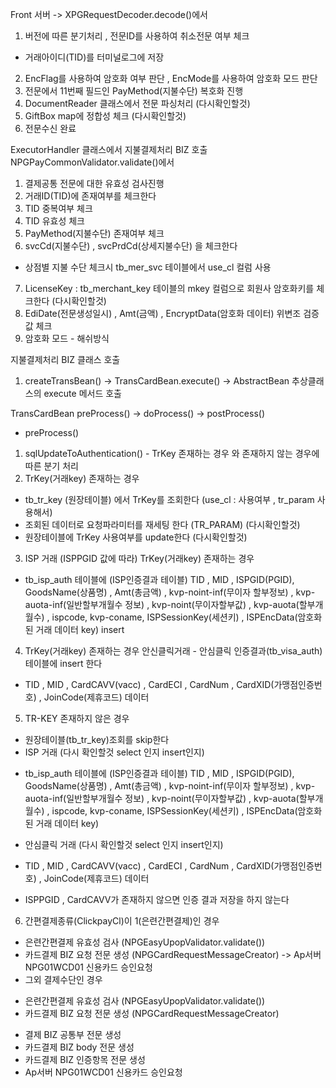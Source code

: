 Front 서버 -> XPGRequestDecoder.decode()에서 
1. 버전에 따른 분기처리 , 전문ID를 사용하여 취소전문 여부 체크 
+ 거래아이디(TID)를 터미널로그에 저장 
2. EncFlag를 사용하여 암호화 여부 판단 , EncMode를 사용하여 암호화 모드 판단
3. 전문에서 11번째 필드인 PayMethod(지불수단) 복호화 진행
4. DocumentReader 클래스에서 전문 파싱처리 (다시확인할것)
5. GiftBox map에 정합성 체크  (다시확인할것)
6. 전문수신 완료

ExecutorHandler 클래스에서 지불결제처리 BIZ 호출
NPGPayCommonValidator.validate()에서 
1. 결제공통 전문에 대한 유효성 검사진행
2. 거래ID(TID)에 존재여부를 체크한다
3. TID 중복여부 체크
4. TID 유효성 체크
5. PayMethod(지불수단) 존재여부 체크
6. svcCd(지불수단) , svcPrdCd(상세지불수단) 을 체크한다
- 상점별 지불 수단 체크시 tb_mer_svc 테이블에서 use_cl 컬럼 사용
7. LicenseKey : tb_merchant_key 테이블의 mkey 컬럼으로 회원사 암호화키를 체크한다 (다시확인할것)
8. EdiDate(전문생성일시) , Amt(금액) , EncryptData(암호화 데이터) 위변조 검증값 체크
9. 암호화 모드 - 해쉬방식

지불결제처리 BIZ 클래스 호출
1. createTransBean() -> TransCardBean.execute() -> AbstractBean 추상클래스의 execute 메서드 호출

TransCardBean preProcess() -> doProcess() -> postProcess()  
+ preProcess()
1. sqlUpdateToAuthentication() - TrKey 존재하는 경우 와 존재하지 않는 경우에 따른 분기 처리
2. TrKey(거래key) 존재하는 경우
- tb_tr_key (원장테이블) 에서 TrKey를 조회한다 (use_cl : 사용여부 , tr_param 사용해서)
- 조회된 데이터로 요청파라미터를 재세팅 한다 (TR_PARAM) (다시확인할것)
- 원장테이블에 TrKey 사용여부를 update한다 (다시확인할것)

3. ISP 거래 (ISPPGID 값에 따라) TrKey(거래key) 존재하는 경우
- tb_isp_auth 테이블에 (ISP인증결과 테이블) TID , MID , ISPGID(PGID), GoodsName(상품명) , Amt(총금액) , kvp-noint-inf(무이자 할부정보) , kvp-auota-inf(일반할부개월수 정보) , kvp-noint(무이자할부값) , kvp-auota(할부개월수) , ispcode, kvp-coname, ISPSessionKey(세션키) , ISPEncData(암호화된 거래 데이터 key) insert

4. TrKey(거래key) 존재하는 경우  안신클릭거래 - 안심클릭 인증결과(tb_visa_auth) 테이블에 insert 한다
+ TID , MID , CardCAVV(vacc) , CardECI , CardNum , CardXID(가맹점인증번호) , JoinCode(제휴코드) 데이터

5. TR-KEY 존재하지 않은 경우 
+ 원장테이블(tb_tr_key)조회를 skip한다
+ ISP 거래 (다시 확인할것 select 인지 insert인지)
- tb_isp_auth 테이블에 (ISP인증결과 테이블) TID , MID , ISPGID(PGID), GoodsName(상품명) , Amt(총금액) , kvp-noint-inf(무이자 할부정보) , kvp-auota-inf(일반할부개월수 정보) , kvp-noint(무이자할부값) , kvp-auota(할부개월수) , ispcode, kvp-coname, ISPSessionKey(세션키) , ISPEncData(암호화된 거래 데이터 key) 
+ 안심클릭 거래 (다시 확인할것 select 인지 insert인지)
- TID , MID , CardCAVV(vacc) , CardECI , CardNum , CardXID(가맹점인증번호) , JoinCode(제휴코드) 데이터
+ ISPPGID , CardCAVV가 존재하지 않으면 인증 결과 저장을 하지 않는다

6. 간편결제종류(ClickpayCl)이 1(은련간편결제)인 경우 
+ 은련간편결제 유효성 검사 (NPGEasyUpopValidator.validate())
+ 카드결제 BIZ 요청 전문 생성 (NPGCardRequestMessageCreator) -> Ap서버 NPG01WCD01 신용카드 승인요청
+ 그외 결제수단인 경우
- 은련간편결제 유효성 검사 (NPGEasyUpopValidator.validate())
- 카드결제 BIZ 요청 전문 생성 (NPGCardRequestMessageCreator)
+ 결제 BIZ 공통부 전문 생성
+ 카드결제 BIZ body 전문 생성
+ 카드결제 BIZ 인증항목 전문 생성 
+ Ap서버 NPG01WCD01 신용카드 승인요청